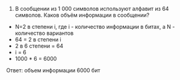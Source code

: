 1. В сообщении из 1 000 символов используют алфавит из 64 символов. Каков объём информации в сообщении?

- N=2 в степени i, где i - количество информации в битах, а N - количество вариантов
- 64 = 2 в степени i
- 2 в 6 степени = 64
- i = 6
- 1000 * 6 = 6000

Ответ: объем информации 6000 бит
